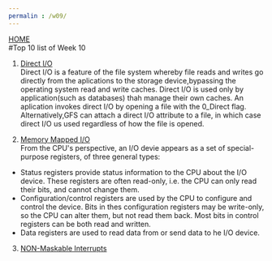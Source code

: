 ```yaml
---
permalin : /w09/
---
```

[HOME](../)
<br>
#Top 10 list of Week 10
<br>

1. [Direct I/O](https://access.redhat.com/documentation/en-us/red_hat_enterprise_linux/5/html/global_file_system/s1-manage-direct-io)<br>
Direct I/O is a feature of the file system whereby file reads and writes go directly from the aplications to the storage device,bypassing the operating system read and write caches. Direct I/O is used only by application(such as databases) thah manage their own caches.
An aplication invokes direct I/O by opening a file with the 0_Direct flag. Alternatively,GFS can attach a direct I/O attribute to a file, in which case direct I/O us used regardless of how the file is opened.

2. [Memory Mapped I/O](http://www.cs.uwm.edu/classes/cs315/Bacon/Lecture/HTML/ch14s03.html)<br>
From the CPU's perspective, an I/O devie appears as a set of special-purpose registers, of three general types:
- Status registers provide status information to the CPU about the I/O device. These registers are often read-only, i.e. the CPU can only read their bits, and cannot change them.
- Configuration/control registers are used by the CPU to configure and control the device. Bits in thes configuration registers may be write-only, so the CPU can alter them, but not read them back. Most bits in control registers can be both read and written.
- Data registers are used to read data from or send data to he I/O device.

3. [NON-Maskable Interrupts](https://access.redhat.com/documentation/en-us/red_hat_enterprise_linux_for_real_time/7/html/reference_guide/non-maskable_interrupts)

